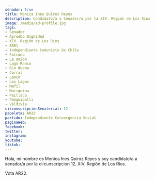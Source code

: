 ```yaml
---
senador: true
title: Monica Ines Quiroz Reyes
description: Candidato/a a Senador/a por la XIV. Región de Los Ríos
image: /media/ad-profile.jpg
tags:
- Senador
- Apruebo Dignidad
- XIV. Región de Los Ríos
- AR81
- Independiente Comunista De Chile
- Futrono
- La Union
- Lago Ranco
- Rio Bueno
- Corral
- Lanco
- Los Lagos
- Mafil
- Mariquina
- Paillaco
- Panguipulli
- Valdivia
circunscripcionSenatorial: 12
papeleta: AR22
partido: Independiente Convergencia Social
paginaWeb:
facebook:
twitter:
instagram:
youtube:
tiktok:
---
```

Hola, mi nombre es Monica Ines Quiroz Reyes y soy candidato/a a senador/a por la circunscripcion 12, XIV. Región de Los Ríos.

Vota AR22.
